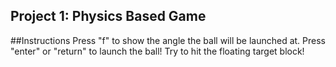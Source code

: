 ## Project 1: Physics Based Game

##Instructions
Press "f" to show the angle the ball will be launched at.
Press "enter" or "return" to launch the ball!
Try to hit the floating target block!